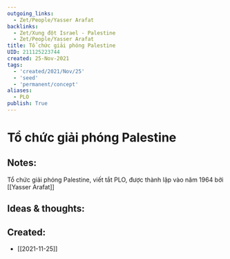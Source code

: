```yaml
---
outgoing_links:
  - Zet/People/Yasser Arafat
backlinks:
  - Zet/Xung đột Israel - Palestine
  - Zet/People/Yasser Arafat
title: Tổ chức giải phóng Palestine
UID: 211125223744
created: 25-Nov-2021
tags:
  - 'created/2021/Nov/25'
  - 'seed'
  - 'permanent/concept'
aliases:
  - PLO
publish: True
---
```

# Tổ chức giải phóng Palestine

## Notes:
Tổ chức giải phóng Palestine, viết tắt PLO, được thành lập vào năm 1964 bởi [[Yasser Arafat]]

## Ideas & thoughts:



## Created:
- [[2021-11-25]]
